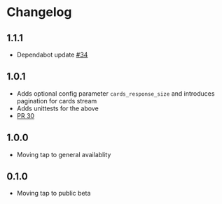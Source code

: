 # Changelog

## 1.1.1
  * Dependabot update [#34](https://github.com/singer-io/tap-trello/pull/34)

## 1.0.1
  * Adds optional config parameter `cards_response_size` and introduces pagination for cards stream
  * Adds unittests for the above
  * [PR 30](https://github.com/singer-io/tap-trello/pull/30)

## 1.0.0
  * Moving tap to general availablity

## 0.1.0
  * Moving tap to public beta